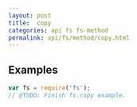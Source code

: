 ```yaml
---
layout: post
title:  copy
categories: api fs fs-method
permalink: api/fs/method/copy.html
---
```


## Examples

```javascript
var fs = require('fs');
// @TODO: Finish fs.copy example.
```








